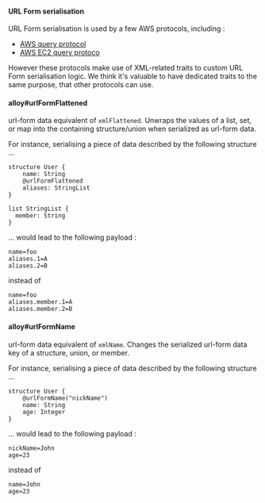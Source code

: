 #### URL Form serialisation

URL Form serialisation is used by a few AWS protocols, including :

- [AWS query protocol](https://smithy.io/2.0/aws/protocols/aws-query-protocol.html)
- [AWS EC2 query protoco](https://smithy.io/2.0/aws/protocols/aws-ec2-query-protocol.html)

However these protocols make use of XML-related traits to custom URL Form serialisation logic. We think it's valuable to have dedicated traits to the same purpose, that
other protocols can use.

#### alloy#urlFormFlattened

url-form data equivalent of `xmlFlattened`. Unwraps the values of a list, set, or map into the containing structure/union when serialized as url-form data.

For instance, serialising a piece of data described by the following structure ...

```smithy
structure User {
    name: String
    @urlFormFlattened
    aliases: StringList
}

list StringList {
  member: String
}
```

... would lead to the following payload :

```
name=foo
aliases.1=A
aliases.2=B
```

instead of

```
name=foo
aliases.member.1=A
aliases.member.2=B
```

#### alloy#urlFormName

url-form data equivalent of `xmlName`. Changes the serialized url-form data key of a structure, union, or member.


For instance, serialising a piece of data described by the following structure ...


```smithy
structure User {
    @urlFormName("nickName")
    name: String
    age: Integer
}
```

... would lead to the following payload :

```
nickName=John
age=23
```

instead of

```
name=John
age=23
```
